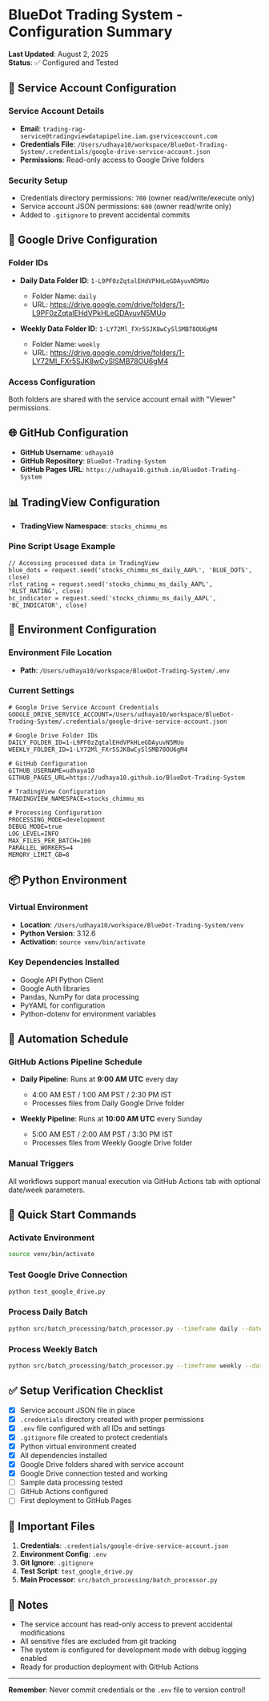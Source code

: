 # BlueDot Trading System - Configuration Summary

**Last Updated**: August 2, 2025  
**Status**: ✅ Configured and Tested

## 🔐 Service Account Configuration

### Service Account Details
- **Email**: `trading-rag-service@tradingviewdatapipeline.iam.gserviceaccount.com`
- **Credentials File**: `/Users/udhaya10/workspace/BlueDot-Trading-System/.credentials/google-drive-service-account.json`
- **Permissions**: Read-only access to Google Drive folders

### Security Setup
- Credentials directory permissions: `700` (owner read/write/execute only)
- Service account JSON permissions: `600` (owner read/write only)
- Added to `.gitignore` to prevent accidental commits

## 📁 Google Drive Configuration

### Folder IDs
- **Daily Data Folder ID**: `1-L9PF0zZqtalEHdVPkHLeGDAyuvN5MUo`
  - Folder Name: `daily`
  - URL: https://drive.google.com/drive/folders/1-L9PF0zZqtalEHdVPkHLeGDAyuvN5MUo
  
- **Weekly Data Folder ID**: `1-LY72Ml_FXr5SJK8wCySlSMB78OU6gM4`
  - Folder Name: `weekly`
  - URL: https://drive.google.com/drive/folders/1-LY72Ml_FXr5SJK8wCySlSMB78OU6gM4

### Access Configuration
Both folders are shared with the service account email with "Viewer" permissions.

## 🌐 GitHub Configuration

- **GitHub Username**: `udhaya10`
- **GitHub Repository**: `BlueDot-Trading-System`
- **GitHub Pages URL**: `https://udhaya10.github.io/BlueDot-Trading-System`

## 📊 TradingView Configuration

- **TradingView Namespace**: `stocks_chimmu_ms`

### Pine Script Usage Example
```pine
// Accessing processed data in TradingView
blue_dots = request.seed('stocks_chimmu_ms_daily_AAPL', 'BLUE_DOTS', close)
rlst_rating = request.seed('stocks_chimmu_ms_daily_AAPL', 'RLST_RATING', close)
bc_indicator = request.seed('stocks_chimmu_ms_daily_AAPL', 'BC_INDICATOR', close)
```

## 🔧 Environment Configuration

### Environment File Location
- **Path**: `/Users/udhaya10/workspace/BlueDot-Trading-System/.env`

### Current Settings
```env
# Google Drive Service Account Credentials
GOOGLE_DRIVE_SERVICE_ACCOUNT=/Users/udhaya10/workspace/BlueDot-Trading-System/.credentials/google-drive-service-account.json

# Google Drive Folder IDs
DAILY_FOLDER_ID=1-L9PF0zZqtalEHdVPkHLeGDAyuvN5MUo
WEEKLY_FOLDER_ID=1-LY72Ml_FXr5SJK8wCySlSMB78OU6gM4

# GitHub Configuration
GITHUB_USERNAME=udhaya10
GITHUB_PAGES_URL=https://udhaya10.github.io/BlueDot-Trading-System

# TradingView Configuration
TRADINGVIEW_NAMESPACE=stocks_chimmu_ms

# Processing Configuration
PROCESSING_MODE=development
DEBUG_MODE=true
LOG_LEVEL=INFO
MAX_FILES_PER_BATCH=100
PARALLEL_WORKERS=4
MEMORY_LIMIT_GB=8
```

## 📦 Python Environment

### Virtual Environment
- **Location**: `/Users/udhaya10/workspace/BlueDot-Trading-System/venv`
- **Python Version**: 3.12.6
- **Activation**: `source venv/bin/activate`

### Key Dependencies Installed
- Google API Python Client
- Google Auth libraries
- Pandas, NumPy for data processing
- PyYAML for configuration
- Python-dotenv for environment variables

## 📅 Automation Schedule

### GitHub Actions Pipeline Schedule
- **Daily Pipeline**: Runs at **9:00 AM UTC** every day
  - 4:00 AM EST / 1:00 AM PST / 2:30 PM IST
  - Processes files from Daily Google Drive folder
  
- **Weekly Pipeline**: Runs at **10:00 AM UTC** every Sunday
  - 5:00 AM EST / 2:00 AM PST / 3:30 PM IST
  - Processes files from Weekly Google Drive folder

### Manual Triggers
All workflows support manual execution via GitHub Actions tab with optional date/week parameters.

## 🚀 Quick Start Commands

### Activate Environment
```bash
source venv/bin/activate
```

### Test Google Drive Connection
```bash
python test_google_drive.py
```

### Process Daily Batch
```bash
python src/batch_processing/batch_processor.py --timeframe daily --date 2024-08-02
```

### Process Weekly Batch
```bash
python src/batch_processing/batch_processor.py --timeframe weekly --date 2024-W31
```

## ✅ Setup Verification Checklist

- [x] Service account JSON file in place
- [x] `.credentials` directory created with proper permissions
- [x] `.env` file configured with all IDs and settings
- [x] `.gitignore` file created to protect credentials
- [x] Python virtual environment created
- [x] All dependencies installed
- [x] Google Drive folders shared with service account
- [x] Google Drive connection tested and working
- [ ] Sample data processing tested
- [ ] GitHub Actions configured
- [ ] First deployment to GitHub Pages

## 🔑 Important Files

1. **Credentials**: `.credentials/google-drive-service-account.json`
2. **Environment Config**: `.env`
3. **Git Ignore**: `.gitignore`
4. **Test Script**: `test_google_drive.py`
5. **Main Processor**: `src/batch_processing/batch_processor.py`

## 📝 Notes

- The service account has read-only access to prevent accidental modifications
- All sensitive files are excluded from git tracking
- The system is configured for development mode with debug logging enabled
- Ready for production deployment with GitHub Actions

---

**Remember**: Never commit credentials or the `.env` file to version control!